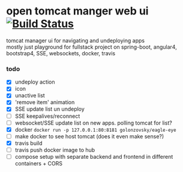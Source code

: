 # open tomcat manger web ui [![Build Status](https://travis-ci.org/golonzovsky/eagle-eye.svg?branch=master)](https://travis-ci.org/golonzovsky/eagle-eye)
tomcat manager ui for navigating and undeploying apps      
mostly just playground for fullstack project on spring-boot, angular4, bootstrap4, SSE, websockets, docker, travis

### todo 
- [x] undeploy action
- [x] icon
- [x] unactive list
- [x] 'remove item' animation
- [x] SSE update list un undeploy 
- [ ] SSE keepalives/reconnect
- [ ] websocket/SSE update list on new apps. polling tomcat for list? 
- [x] docker `docker run -p 127.0.0.1:80:8181 golonzovsky/eagle-eye`
- [ ] make docker to see host tomcat (does it even make sense?)
- [x] travis build
- [ ] travis push docker image to hub
- [ ] compose setup with separate backend and frontend in different containers + CORS 